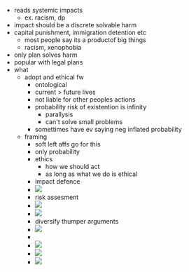 - reads systemic impacts
  - ex. racism, dp
- impact should be a discrete solvable harm
- capital punishment, immigration detention etc
  - most people say its a productof big things
  - racism, xenophobia
- only plan solves harm
- popular with legal plans
- what
  - adopt and ethical fw
    - ontological
    - current > future lives
    - not liable for other peoples actions
    - probability risk of existention is infinity
      - parallysis
      - can't solve small problems
    - somettimes have ev saying neg inflated probability
  - framing
    - soft left affs  go for this
    - only probability
    - ethics
      - how we should act
      - as long as what we do is ethical
    - impact defence
    - <img src="https://doggo.ninja/iWrYt6.png">
    - risk assesment
    - <img src="https://doggo.ninja/FY0k0d.png">
    - <img src="https://doggo.ninja/RZXUbe.png">
    - diversify thumper arguments
    - <img src="https://doggo.ninja/BXsQ2x.png">
    - <iimg src="https://doggo.ninja/8oBLUw.png">
    - <img src="https://doggo.ninja/Z0c4F3.png">
    - <img src="https://doggo.ninja/1Y6KzX.png">
    - <img src="https://doggo.ninja/ApK90N.png">